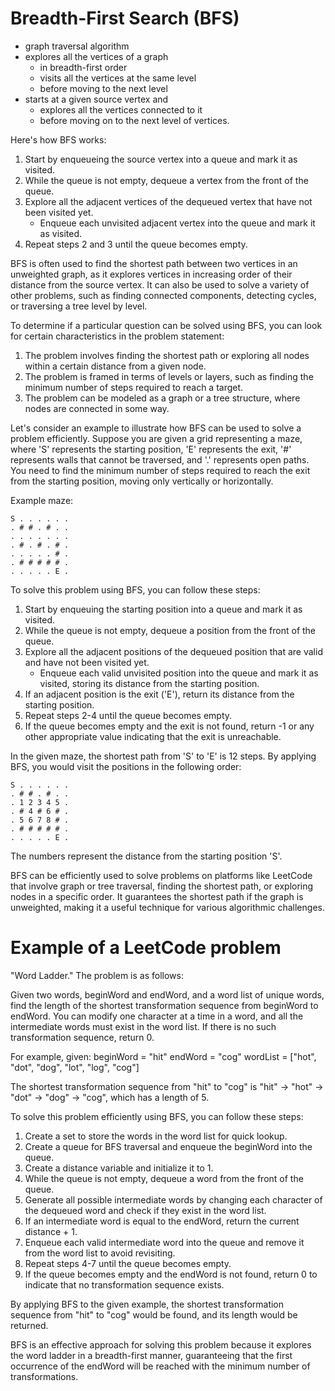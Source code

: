 # Breadth-First Search (BFS)
- graph traversal algorithm 
- explores all the vertices of a graph 
    - in breadth-first order
    - visits all the vertices at the same level 
    - before moving to the next level
- starts at a given source vertex and 
    - explores all the vertices connected to it 
    - before moving on to the next level of vertices.

Here's how BFS works:
1. Start by enqueueing the source vertex into a queue and mark it as visited.
2. While the queue is not empty, dequeue a vertex from the front of the queue.
3. Explore all the adjacent vertices of the dequeued vertex that have not been visited yet.
   - Enqueue each unvisited adjacent vertex into the queue and mark it as visited.
4. Repeat steps 2 and 3 until the queue becomes empty.

BFS is often used to find the shortest path between two vertices in an unweighted graph, as it explores vertices in increasing order of their distance from the source vertex. It can also be used to solve a variety of other problems, such as finding connected components, detecting cycles, or traversing a tree level by level.

To determine if a particular question can be solved using BFS, you can look for certain characteristics in the problem statement:
1. The problem involves finding the shortest path or exploring all nodes within a certain distance from a given node.
2. The problem is framed in terms of levels or layers, such as finding the minimum number of steps required to reach a target.
3. The problem can be modeled as a graph or a tree structure, where nodes are connected in some way.

Let's consider an example to illustrate how BFS can be used to solve a problem efficiently. Suppose you are given a grid representing a maze, where 'S' represents the starting position, 'E' represents the exit, '#' represents walls that cannot be traversed, and '.' represents open paths. You need to find the minimum number of steps required to reach the exit from the starting position, moving only vertically or horizontally.

Example maze:
```
S . . . . . .
. # # . # . .
. . . . . . .
. # . # . # .
. . . . . # .
. # # # # # .
. . . . . E .
```

To solve this problem using BFS, you can follow these steps:
1. Start by enqueuing the starting position into a queue and mark it as visited.
2. While the queue is not empty, dequeue a position from the front of the queue.
3. Explore all the adjacent positions of the dequeued position that are valid and have not been visited yet.
   - Enqueue each valid unvisited position into the queue and mark it as visited, storing its distance from the starting position.
4. If an adjacent position is the exit ('E'), return its distance from the starting position.
5. Repeat steps 2-4 until the queue becomes empty.
6. If the queue becomes empty and the exit is not found, return -1 or any other appropriate value indicating that the exit is unreachable.

In the given maze, the shortest path from 'S' to 'E' is 12 steps. By applying BFS, you would visit the positions in the following order:
```
S . . . . . .
. # # . # . .
. 1 2 3 4 5 .
. # 4 # 6 # .
. 5 6 7 8 # .
. # # # # # .
. . . . . E .
```
The numbers represent the distance from the starting position 'S'.

BFS can be efficiently used to solve problems on platforms like LeetCode that involve graph or tree traversal, finding the shortest path, or exploring nodes in a specific order. It guarantees the shortest path if the graph is unweighted, making it a useful technique for various algorithmic challenges.


# Example of a LeetCode problem
"Word Ladder." The problem is as follows:

Given two words, beginWord and endWord, and a word list of unique words, find the length of the shortest transformation sequence from beginWord to endWord. You can modify one character at a time in a word, and all the intermediate words must exist in the word list. If there is no such transformation sequence, return 0.

For example, given:
beginWord = "hit"
endWord = "cog"
wordList = ["hot", "dot", "dog", "lot", "log", "cog"]

The shortest transformation sequence from "hit" to "cog" is "hit" -> "hot" -> "dot" -> "dog" -> "cog", which has a length of 5.

To solve this problem efficiently using BFS, you can follow these steps:

1. Create a set to store the words in the word list for quick lookup.
2. Create a queue for BFS traversal and enqueue the beginWord into the queue.
3. Create a distance variable and initialize it to 1.
4. While the queue is not empty, dequeue a word from the front of the queue.
5. Generate all possible intermediate words by changing each character of the dequeued word and check if they exist in the word list.
6. If an intermediate word is equal to the endWord, return the current distance + 1.
7. Enqueue each valid intermediate word into the queue and remove it from the word list to avoid revisiting.
8. Repeat steps 4-7 until the queue becomes empty.
9. If the queue becomes empty and the endWord is not found, return 0 to indicate that no transformation sequence exists.

By applying BFS to the given example, the shortest transformation sequence from "hit" to "cog" would be found, and its length would be returned.

BFS is an effective approach for solving this problem because it explores the word ladder in a breadth-first manner, guaranteeing that the first occurrence of the endWord will be reached with the minimum number of transformations.